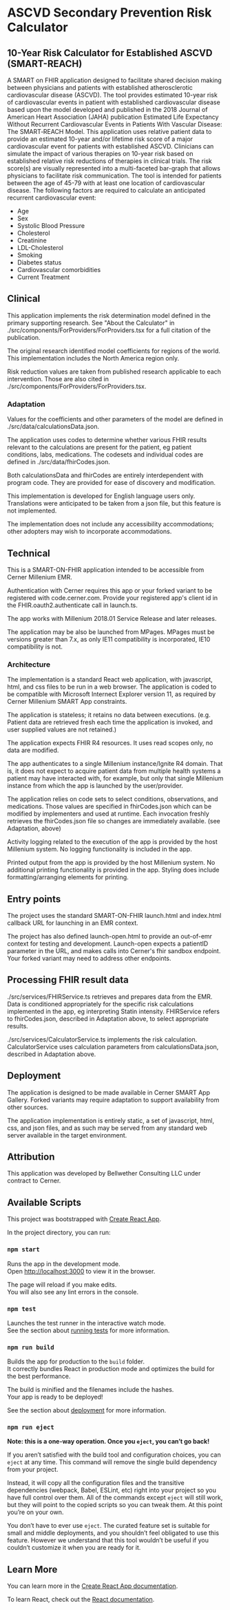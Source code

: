 # ASCVD Secondary Prevention Risk Calculator
## 10-Year Risk Calculator for Established ASCVD (SMART-REACH)

A SMART on FHIR application designed to facilitate shared decision making between physicians and patients with established atherosclerotic cardiovascular disease (ASCVD). The tool provides estimated 10-year risk of cardiovascular events in patient with established cardiovascular disease based upon the model developed and published in the 2018 Journal of American Heart Association (JAHA) publication Estimated Life Expectancy Without Recurrent Cardiovascular Events in Patients With Vascular Disease: The SMART‐REACH Model. This application uses relative patient data to provide an estimated 10-year and/or lifetime risk score of a major cardiovascular event for patients with established ASCVD. Clinicians can simulate the impact of various therapies on 10-year risk based on established relative risk reductions of therapies in clinical trials. The risk score(s) are visually represented into a multi-faceted bar-graph that allows physicians to facilitate risk communication.
The tool is intended for patients between the age of 45-79 with at least one location of cardiovascular disease. The following factors are required to calculate an anticipated recurrent cardiovascular event:
* Age
* Sex
* Systolic Blood Pressure
* Cholesterol
* Creatinine
* LDL-Cholesterol
* Smoking
* Diabetes status
* Cardiovascular comorbidities
* Current Treatment

## Clinical

This application implements the risk determination model defined in the primary supporting research.  See "About the Calculator" in ./src/components/ForProviders/ForProviders.tsx for a full citation of the publication.

The original research identified model coefficients for regions of the world.  This implementation includes the North America region only.

Risk reduction values are taken from published research applicable to each intervention.  Those are also cited in ./src/components/ForProviders/ForProviders.tsx.

### Adaptation

Values for the coefficients and other parameters of the model are defined in ./src/data/calculationsData.json.

The application uses codes to determine whether various FHIR results relevant to the calculations are present for the patient, eg patient conditions, labs, medications.  The codesets and individual codes are defined in ./src/data/fhirCodes.json.

Both calculationsData and fhirCodes are entirely interdependent with program code.  They are provided for ease of discovery and modification.

This implementation is developed for English language users only.  Translations were anticipated to be taken from a json file, but this feature is not implemented.

The implementation does not include any accessibility accommodations; other adopters may wish to incorporate accommodations.

## Technical

This is a SMART-ON-FHIR application intended to be accessible from Cerner Millenium EMR.

Authentication with Cerner requires this app or your forked variant to be registered with code.cerner.com.  Provide your registered app's client id in the FHIR.oauth2.authenticate call in launch.ts.

The app works with Millenium 2018.01 Service Release and later releases.

The application may be also be launched from MPages.  MPages must be versions greater than 7.x, as only IE11 compatibility is incorporated, IE10 compatibility is not.

### Architecture

The implementation is a standard React web application, with javascript, html, and css files to be run in a web browser.  The application is coded to be compatible with Microsoft Internect Explorer version 11, as required by Cerner Millenium SMART App constraints.

The application is stateless; it retains no data between executions. (e.g. Patient data are retrieved fresh each time the application is invoked, and user supplied values are not retained.)

The application expects FHIR R4 resources.  It uses read scopes only, no data are modified.

The app authenticates to a single Millenium instance/Ignite R4 domain.  That is, it does not expect to acquire patient data from multiple health systems a patient may have interacted with, for example, but only that single Millenium instance from which the app is launched by the user/provider.

The application relies on code sets to select conditions, observations, and medications. Those values are specified in fhirCodes.json which can be modified by implementers and used at runtime. Each invocation freshly retrieves the fhirCodes.json file so changes are immediately available.  (see Adaptation, above)

Activity logging related to the execution of the app is provided by the host Millenium system.  No logging functionality is included in the app.

Printed output from the app is provided by the host Millenium system.  No additional printing functionality is provided in the app.  Styling does include formatting/arranging elements for printing.

## Entry points

The project uses the standard SMART-ON-FHIR launch.html and index.html callback URL for launching in an EMR context.

The project has also defined launch-open.html to provide an out-of-emr context for testing and development.  Launch-open expects a patientID parameter in the URL, and makes calls into Cerner's fhir sandbox endpoint.  Your forked variant may need to address other endpoints.

## Processing FHIR result data

./src/services/FHIRService.ts retrieves and prepares data from the EMR.  Data is conditioned appropriately for the specific risk calculations implemented in the app, eg interpreting Statin intensity.  FHIRService refers to fhirCodes.json, described in Adaptation above, to select appropriate results.

./src/services/CalculatorService.ts implements the risk calculation.  CalculatorService uses calculation parameters from calculationsData.json, described in Adaptation above.

## Deployment

The application is designed to be made available in Cerner SMART App Gallery.  Forked variants may require adaptation to support availability from other sources.

The application implementation is entirely static, a set of javascript, html, css, and json files, and as such may be served from any standard web server available in the target environment.

## Attribution

This application was developed by Bellwether Consulting LLC under contract to Cerner.


## Available Scripts
This project was bootstrapped with [Create React App](https://github.com/facebook/create-react-app).

In the project directory, you can run:

### `npm start`

Runs the app in the development mode.\
Open [http://localhost:3000](http://localhost:3000) to view it in the browser.

The page will reload if you make edits.\
You will also see any lint errors in the console.

### `npm test`

Launches the test runner in the interactive watch mode.\
See the section about [running tests](https://facebook.github.io/create-react-app/docs/running-tests) for more information.

### `npm run build`

Builds the app for production to the `build` folder.\
It correctly bundles React in production mode and optimizes the build for the best performance.

The build is minified and the filenames include the hashes.\
Your app is ready to be deployed!

See the section about [deployment](https://facebook.github.io/create-react-app/docs/deployment) for more information.

### `npm run eject`

**Note: this is a one-way operation. Once you `eject`, you can’t go back!**

If you aren’t satisfied with the build tool and configuration choices, you can `eject` at any time. This command will remove the single build dependency from your project.

Instead, it will copy all the configuration files and the transitive dependencies (webpack, Babel, ESLint, etc) right into your project so you have full control over them. All of the commands except `eject` will still work, but they will point to the copied scripts so you can tweak them. At this point you’re on your own.

You don’t have to ever use `eject`. The curated feature set is suitable for small and middle deployments, and you shouldn’t feel obligated to use this feature. However we understand that this tool wouldn’t be useful if you couldn’t customize it when you are ready for it.

## Learn More

You can learn more in the [Create React App documentation](https://facebook.github.io/create-react-app/docs/getting-started).

To learn React, check out the [React documentation](https://reactjs.org/).

